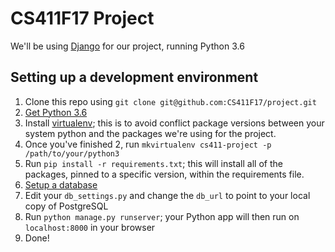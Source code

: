 # CS411F17 Project

We'll be using [Django](https://www.djangoproject.com/) for our project, running Python 3.6

## Setting up a development environment

1. Clone this repo using `git clone git@github.com:CS411F17/project.git`
2. [Get Python 3.6](https://docs.djangoproject.com/en/1.11/intro/install/#install-python)
3. Install [virtualenv](https://virtualenv.pypa.io/en/stable/); this is to avoid conflict package versions between your system python and the packages we're using for the project.
4. Once you've finished 2,  run `mkvirtualenv cs411-project -p /path/to/your/python3` 
5. Run `pip install -r requirements.txt`; this will install all of the packages, pinned to a specific version, within the requirements file.
6. [Setup a database](https://docs.djangoproject.com/en/1.11/topics/install/#database-installation)
7. Edit your `db_settings.py` and change the `db_url` to point to your local copy of PostgreSQL
8. Run `python manage.py runserver`; your Python app will then run on `localhost:8000` in your browser
9. Done!
